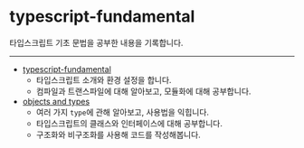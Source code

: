 # typescript-fundamental
타입스크립트 기초 문법을 공부한 내용을 기록합니다.

---

- [typescript-fundamental](https://leedongyeop.notion.site/typescript-fundamental-bb4407d50804493286442890edbea9f7)
    - 타입스크립트 소개와 환경 설정을 합니다.
    - 컴파일과 트랜스파일에 대해 알아보고, 모듈화에 대해 공부합니다.
- [objects and types](https://leedongyeop.notion.site/objects-and-types-046ea4605e7d4708a5d4b5ad6c80cfd3)
    - 여러 가지 `type`에 관해 알아보고, 사용법을 익힙니다.
    - 타입스크립트의 클래스와 인터페이스에 대해 공부합니다.
    - 구조화와 비구조화를 사용해 코드를 작성해봅니다.